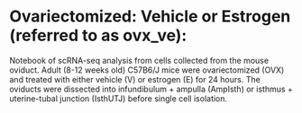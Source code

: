 # Ovariectomized: Vehicle or Estrogen (referred to as ovx_ve):
Notebook of scRNA-seq analysis from cells collected from the mouse oviduct.
Adult (8-12 weeks old) C57B6/J mice were ovariectomized (OVX) and treated with either vehicle (V) or estrogen (E) for 24 hours.
The oviducts were dissected into infundibulum + ampulla (AmpIsth) or isthmus + uterine-tubal junction (IsthUTJ) before single cell isolation.
